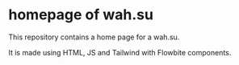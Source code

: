 # homepage of wah.su

This repository contains a home page for a wah.su.

It is made using HTML, JS and Tailwind with Flowbite components.
